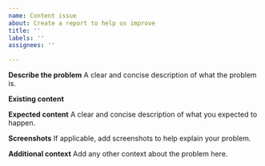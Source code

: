 ```yaml
---
name: Content issue
about: Create a report to help us improve
title: ''
labels: ''
assignees: ''

---
```


**Describe the problem**
A clear and concise description of what the problem is.

**Existing content**

**Expected content**
A clear and concise description of what you expected to happen.

**Screenshots**
If applicable, add screenshots to help explain your problem.


**Additional context**
Add any other context about the problem here.
